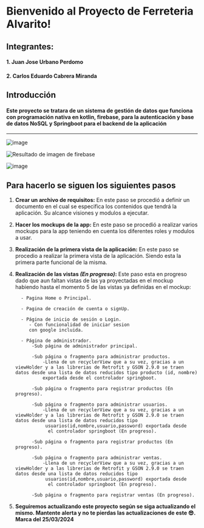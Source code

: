 # Bienvenido al Proyecto de Ferreteria Alvarito!
 
 ## Integrantes: 
#### 1. Juan Jose Urbano Perdomo
#### 2. Carlos Eduardo Cabrera Miranda

## Introducción
#### Este proyecto se tratara de un sistema de gestión de datos que funciona con programación nativa en kotlin, firebase, para la autenticación y base de datos NoSQL y Springboot para el backend de la aplicación
--------------------------------------------------------------------------------------------------------------------------------------------

![image](https://github.com/CarlosEduardoCabreraMiranda/Proyecto_Final_Movil/assets/131503924/7b9607e0-f3a3-4779-b7ff-bbf7b4a24943)

![Resultado de imagen de firebase](https://th.bing.com/th/id/OIP.SFFbo8lkNxVQcmLrLDVRNwAAAA?w=325&h=167&c=7&r=0&o=5&cb=11&dpr=1.3&pid=1.7)

![image](https://github.com/CarlosEduardoCabreraMiranda/Proyecto_Final_Movil/assets/131503924/f6d13f07-82e8-4522-8fa9-4c6322cc932b)



## Para hacerlo se siguen los siguientes pasos

1. **Crear un archivo de requisitos:** En este paso se procedió a definir un documento en el cual se especifica los contenidos que tendrá la aplicación. Su alcance visiones y modulos a ejecutar.
2. **Hacer los mockups de la app:** En este paso se procedió a realizar varios mockups para la app teniendo en cuenta los diferentes roles y modulos a usar.
3. **Realización de la primera vista de la aplicación:** En este paso se procedio a realizar la primera vista de la aplicación. Siendo esta la primera parte funcional de la misma.
4. **Realización de las vistas *(En progreso)*:** Este paso esta en progreso dado que aun faltan vistas de las ya proyectadas en el mockup habiendo hasta el momento 5 de las vistas ya definidas en el mockup:

         - Pagina Home o Principal.
        
         - Pagina de creación de cuenta o signUp.
        
         - Página de inicio de sesión o Login.
            - Con funcionalidad de iniciar sesion
            con google incluida.
            
         - Página de administrador.
             -Sub página de administrador principal.
   
             -Sub página o fragmento para administrar productos.
                 -Llena de un recyclerView que a su vez, gracias a un viewHolder y a las librerias de Retrofit y GSON 2.9.0 se traen datos desde una lista de datos reducidos tipo producto (id, nombre) 
                 exportada desde el controlador springboot.

             -Sub página o fragmento para registrar productos (En progreso).
   
             -Sub página o fragmento para administrar usuarios.
                 -Llena de un recyclerView que a su vez, gracias a un viewHolder y a las librerias de Retrofit y GSON 2.9.0 se traen datos desde una lista de datos reducidos tipo 
                  usuarios(id,nombre,usuario,password) exportada desde 
                   el controlador springboot (En progreso).

             -Sub página o fragmento para registrar productos (En progreso).

             -Sub página o fragmento para administrar ventas.
                 -Llena de un recyclerView que a su vez, gracias a un viewHolder y a las librerias de Retrofit y GSON 2.9.0 se traen datos desde una lista de datos reducidos tipo 
                  usuarios(id,nombre,usuario,password) exportada desde 
                   el controlador springboot (En progreso).

             -Sub página o fragmento para registrar ventas (En progreso).
   
6. **Seguiremos actualizando este proyecto según se siga actualizando el mismo. Mantente alerta y no te pierdas las actualizaciones de este 😎. Marca del 25/03/2024**
